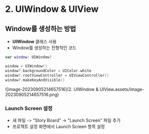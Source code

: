 # 2. UIWindow & UIView

## Window를 생성하는 방법

- **UIWindow** 클래스 사용
- Window를 생성하는 전형적인 코드

```swift
var window: UIWindow?

window = UIWindow()
window?.backgroundColor = UIColor.white
window?.rootViewController = UIViewController()
window?.makeKeyAndVisible()
```

![image-20230905214657516](2. UIWindow & UIView.assets/image-20230905214657516.png)

### Launch Screen 설정

- 새 파일 -> "Story Board" -> "Launch Screen"  파일 추가
- 프로젝트 설정 화면에서 Launch Screen 항목 설정